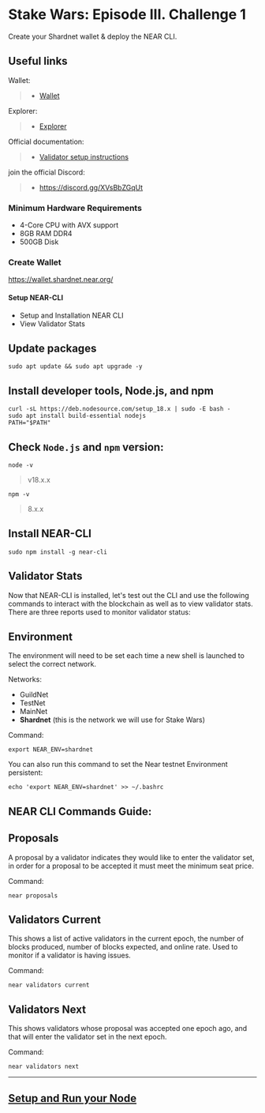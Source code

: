 # Stake Wars: Episode III. Challenge 1

Create your Shardnet wallet & deploy the NEAR CLI.

## Useful links

Wallet:
>- [Wallet](https://wallet.shardnet.near.org/)

Explorer:
>- [Explorer](https://explorer.shardnet.near.org/)

Official documentation:
>- [Validator setup instructions](https://github.com/near/stakewars-iii)

join the official Discord:
>- https://discord.gg/XVsBbZGqUt

### Minimum Hardware Requirements
 - 4-Core CPU with AVX support
 - 8GB RAM DDR4
 - 500GB Disk

### Create Wallet
https://wallet.shardnet.near.org/

#### Setup NEAR-CLI

* Setup and Installation NEAR CLI
* View Validator Stats

## Update packages
```
sudo apt update && sudo apt upgrade -y
```
## Install developer tools, Node.js, and npm
```
curl -sL https://deb.nodesource.com/setup_18.x | sudo -E bash -  
sudo apt install build-essential nodejs
PATH="$PATH"
```
## Check `Node.js` and `npm` version:
```
node -v
```
> v18.x.x

```
npm -v
```
> 8.x.x
## Install NEAR-CLI
```
sudo npm install -g near-cli
```
## Validator Stats

Now that NEAR-CLI is installed, let's test out the CLI and use the following commands to interact with the blockchain as well as to view validator stats. There are three reports used to monitor validator status:


## Environment
The environment will need to be set each time a new shell is launched to select the correct network.

Networks:
- GuildNet
- TestNet
- MainNet
- **Shardnet** (this is the network we will use for Stake Wars)

Command:
```
export NEAR_ENV=shardnet
```

You can also run this command to set the Near testnet Environment persistent:
```
echo 'export NEAR_ENV=shardnet' >> ~/.bashrc
```
## NEAR CLI Commands Guide:

## Proposals
A proposal by a validator indicates they would like to enter the validator set, in order for a proposal to be accepted it must meet the minimum seat price.

Command:
```
near proposals
```

## Validators Current
This shows a list of active validators in the current epoch, the number of blocks produced, number of blocks expected, and online rate. Used to monitor if a validator is having issues.

Command:
```
near validators current
```

## Validators Next
This shows validators whose proposal was accepted one epoch ago, and that will enter the validator set in the next epoch.

Command:
```
near validators next
```

---


## [Setup and Run your Node](./challenge.md)

